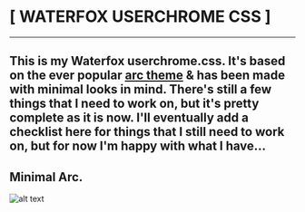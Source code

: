 # [ WATERFOX USERCHROME CSS ]

---
This is my Waterfox userchrome.css. It's based on the ever popular [**arc theme**](https://github.com/horst3180/Arc-theme) & has been made with minimal looks in mind. There's still a few things that I need to work on, but it's pretty complete as it is now. I'll eventually add a checklist here for things that I still need to work on, but for now I'm happy with what I have...
---

## Minimal Arc.
![alt text](http://i.imgur.com/3cUjHTP.png "Minimal Arc")
